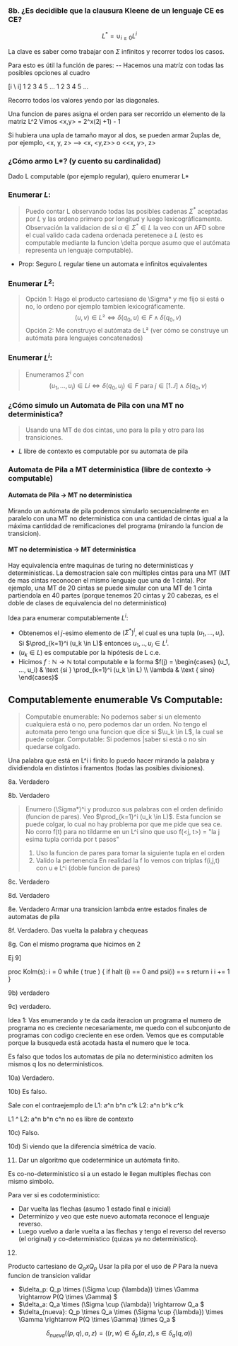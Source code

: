 
### 8b. ¿Es decidible que la clausura Kleene de un lenguaje CE es CE?

$$L^* = \cup_{i \geq 0} L^i$$

La clave es saber como trabajar con $\Sigma$ infinitos y recorrer todos los casos.

Para esto es útil la función de pares:
-- Hacemos una matríz con todas las posibles opciones al cuadro

[i \ i] 1 2 3 4 5 ...
1 
2 
3
4
5
...

Recorro todos los valores yendo por las diagonales.

Una funcion de pares asigna el orden para ser recorrido un elemento de la matriz L^2 
Vimos <x,y> = 2^x(2j +1) - 1 

Si hubiera una upla de tamaño mayor al dos,
se pueden armar 2uplas de, por ejemplo, <x, y, z> --> <x, <y,z>> o <<x, y>, z>

### ¿Cómo armo L*? (y cuento su cardinalidad)

Dado L computable (por ejemplo regular), quiero enumerar L*

### Enumerar $L$:
> Puedo contar L observando todas las posibles cadenas $\Sigma^*$ aceptadas por $L$ y las ordeno primero por longitud y luego lexicográficamente.
> Observación la validacion de si $\alpha \in \Sigma^* \in L$ la veo con un AFD sobre el cual valido cada cadena ordenada peretenece a $L$ (esto es computable mediante la funcion \delta porque asumo que el autómata representa un lenguaje computable). 

- Prop: Seguro $L$ regular tiene un automata e infinitos equivalentes

### Enumerar $L^2$:
> Opción 1: Hago el producto cartesiano de \Sigma* y me fijo si está o no, lo ordeno por ejemplo tambien lexicográficamente.
> $$(u,v) \in L² \iff \delta(q_0, u) \in F \land \delta(q_0, v)$$
> Opción 2: Me construyo el autómata de L²  (ver cómo se construye un autómata para lenguajes concatenados)

### Enumerar $L^i$:
> Enumeramos $\Sigma^i$ con
> $$(u_1, ..., u_i) \in Li \iff \delta(q_0, u_j) \in F \text{ para } j\in[1..i] \land \delta(q_0, v)$$

### ¿Cómo simulo un Automata de Pila con una MT no deterministica?
> Usando una MT de dos cintas, uno para la pila y otro para las transiciones.

- $L$ libre de contexto es computable por su automata de pila

### Automata de Pila a MT deterministica (libre de contexto -> computable)

#### Automata de Pila $\rightarrow$ MT no deterministica
Mirando un autómata de pila podemos simularlo secuencialmente en paralelo con una MT no deterministica con una cantidad de cintas igual a la máxima cantiddad de remificaciones del programa (mirando la funcion de transicion). 

#### MT no deterministica $\rightarrow$ MT deterministica
Hay equivalencia entre maquinas de turing no deterministicas y deterministicas. La demostracion sale con múltiples cintas para una MT (MT de mas cintas reconocen el mismo lenguaje que una de 1 cinta). Por ejemplo, una MT de 20 cintas se puede simular con una MT de 1 cinta partiendola en 40 partes (porque tenemos 20 cintas y 20 cabezas, es el doble de clases de equivalencia del no deterministico)

Idea para enumerar computablemente $L^i$:
- Obtenemos el $j$-esimo elemento de $(\Sigma^*)^i$, el cual es una tupla $(u_1, ..., u_i)$. Si $\prod_{k=1}^i (u_k \in L)$ entonces $u_1,.., u_i \in L^i$.
- $(u_k \in L) \text{ es computable por la hipótesis de L c.e.}$
- Hicimos $f:\mathbb{N} \rightarrow \mathbb{N}$ total computable e la forma 
$f(j) = \begin{cases}
(u_1, ..., u_i) & \text {si } \prod_{k=1}^i (u_k \in L) \\
\lambda  & \text { sino}
\end{cases}$

## Computablemente enumerable Vs Computable:
> Computable enumerable: No podemos saber si un elemento cualquiera está o no, pero podemos dar un orden. No tengo el automata pero tengo una funcion que dice si $\u_k \in L$, la cual se puede colgar.
> Computable: Si podemos |saber si está o no sin quedarse colgado.

Una palabra que está en L^i i finito lo puedo hacer mirando la palabra y dividiendola en distintos i framentos (todas las posibles divisiones).

8a. Verdadero

8b. Verdadero

> Enumero (\Sigma*)^i y produzco sus palabras con el orden definido (funcion de pares).
> Veo $\prod_{k=1}^i (u_k \in L)$. Esta funcion se puede colgar, lo cual no hay problema por que me pide que sea ce.
> No corro f(t) para no tildarme en un L^i sino que uso f(<j, t>) = "la j esima tupla corrida por t pasos"
> 1. Uso la funcion de pares para tomar la siguiente tupla en el orden
> 2. Valido la pertenencia 
> En realidad la f lo vemos con triplas f(i,j,t) con u e L^i (doble funcion de pares)

8c. Verdadero

8d. Verdadero

8e. Verdadero
Armar una transicion lambda entre estados finales de automatas de pila

8f. Verdadero. Das vuelta la palabra y chequeas

8g. Con el mismo programa que hicimos en 2

Ej 9] 

proc Kolm(s):
    i = 0
    while ( true ) {
        if halt (i) == 0 and psi(i) == s
            return i
        i += 1
    }

9b) verdadero

9c) verdadero. 

Idea 1: Vas enumerando y te da cada iteracion un programa el numero de programa no es creciente necesariamente, me quedo con el subconjunto de programas con codigo creciente en ese orden. Vemos que es computable porque la busqueda está acotada hasta el numero que le toca.

Es falso que todos los automatas de pila no deterministico admiten los mismos q los no deterministicos.

10a) Verdadero.

10b) Es falso.

Sale con el contraejemplo de 
L1: a^n b^n c^k 
L2: a^n b^k c^k

L1 ^ L2: a^n b^n c^n no es libre de contexto

10c) Falso.

10d) Si viendo que la diferencia simétrica de vacío.

11. Dar un algoritmo que codeterminice un autómata finito.

Es co-no-deterministico si a un estado le llegan multiples flechas con mismo simbolo.

Para ver si es codoterministico:
- Dar vuelta las flechas (asumo 1 estado final e inicial)
- Determinizo y veo que este nuevo automata reconoce el lenguaje reverso.
- Luego vuelvo a darle vuelta a las flechas y tengo el reverso del reverso (el original) y co-deterministico (quizas ya no deterministico).

12. 
Producto cartesiano de $Q_a x Q_p$
Usar la pila por el uso de $P$
Para la nueva funcion de transicion validar 
- $\delta_p: Q_p \times (\Sigma \cup {\lambda}) \times \Gamma \rightarrow P(Q \times \Gamma) $
- $\delta_a: Q_a \times (\Sigma \cup {\lambda}) \rightarrow Q_a $
- $\delta_{nueva}: Q_p \times Q_a \times (\Sigma \cup {\lambda}) \times \Gamma \rightarrow P(Q \times \Gamma) \times Q_a $

$$\delta_{nueva}((p,q), a, z) = ((r,w) \in \delta_p(a,z), s \in \delta_a(q,a))$$